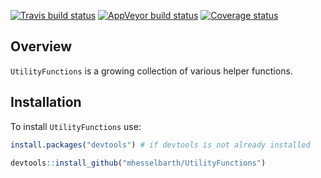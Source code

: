 
<!-- README.md is generated from README.Rmd. Please edit that file -->

[![Travis build
status](https://travis-ci.org/mhesselbarth/UtilityFunctions.svg?branch=master)](https://travis-ci.org/mhesselbarth/UtilityFunctions)
[![AppVeyor build
status](https://ci.appveyor.com/api/projects/status/github/mhesselbarth/UtilityFunctions?branch=master&svg=true)](https://ci.appveyor.com/project/mhesselbarth/UtilityFunctions)
[![Coverage
status](https://codecov.io/gh/mhesselbarth/UtilityFunctions/branch/master/graph/badge.svg)](https://codecov.io/github/mhesselbarth/UtilityFunctions?branch=master)

## Overview

`UtilityFunctions` is a growing collection of various helper functions.

## Installation

To install `UtilityFunctions` use:

``` r
install.packages("devtools") # if devtools is not already installed

devtools::install_github("mhesselbarth/UtilityFunctions")
```

